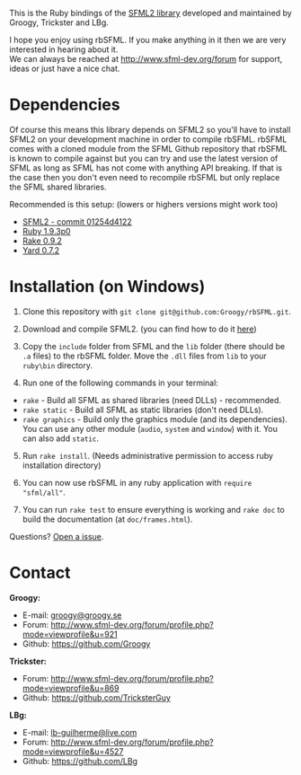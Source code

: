 This is the Ruby bindings of the [SFML2 library](https://github.com/LaurentGomila/SFML) developed and maintained by Groogy, Trickster and LBg. 

I hope you enjoy using rbSFML. If you make anything in it then we are very interested in hearing about it.  
We can always be reached at http://www.sfml-dev.org/forum for support, ideas or just have a nice chat.

Dependencies
============

Of course this means this library depends on SFML2 so you'll have to install SFML2 on your development machine in order to compile rbSFML. rbSFML comes with a cloned module from the SFML Github repository that rbSFML is known to compile against but you can try and use the latest version of SFML as long as SFML has not come with anything API breaking. If that is the case then you don't even need to recompile rbSFML but only replace the SFML shared libraries.

Recommended is this setup: (lowers or highers versions might work too)

- [SFML2 - commit 01254d4122](https://github.com/LaurentGomila/SFML/tree/01254d41228d1fa6a186ca94c387da4984a0576c)
- [Ruby 1.9.3p0](http://www.ruby-lang.org/en/downloads/)
- [Rake 0.9.2](https://rubygems.org/gems/rake)
- [Yard 0.7.2](https://rubygems.org/gems/yard)

Installation (on Windows)
=========================

1.  Clone this repository with `git clone git@github.com:Groogy/rbSFML.git`.

2.  Download and compile SFML2. (you can find how to do it [here](http://sfml-dev.org/tutorials/2.0/compile-with-cmake.php))

3.  Copy the `include` folder from SFML and the `lib` folder (there should be `.a` files) to the rbSFML folder. Move the `.dll` files from `lib` to your `ruby\bin` directory.

4.  Run one of the following commands in your terminal:

  * `rake` - Build all SFML as shared libraries (need DLLs) - recommended.
  * `rake static` - Build all SFML as static libraries (don't need DLLs).
  * `rake graphics` - Build only the graphics module (and its dependencies). You can use any other module (`audio`, `system` and `window`) with it. You can also add `static`.

5.  Run `rake install`. (Needs administrative permission to access ruby installation directory)

6.  You can now use rbSFML in any ruby application with `require "sfml/all"`. 

7.  You can run `rake test` to ensure everything is working and `rake doc` to build the documentation (at `doc/frames.html`).

Questions? [Open a issue](https://github.com/Groogy/rbSFML/issues/new).

Contact
=======

**Groogy:**

- E-mail: groogy@groogy.se
- Forum:  http://www.sfml-dev.org/forum/profile.php?mode=viewprofile&u=921
- Github: https://github.com/Groogy

**Trickster:**

- Forum:  http://www.sfml-dev.org/forum/profile.php?mode=viewprofile&u=869
- Github: https://github.com/TricksterGuy

**LBg:**

- E-mail: lb-guilherme@live.com
- Forum:  http://www.sfml-dev.org/forum/profile.php?mode=viewprofile&u=4527
- Github: https://github.com/LBg
